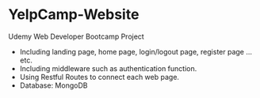 # YelpCamp-Website
Udemy Web Developer Bootcamp Project

- Including landing page, home page, login/logout page, register page ... etc.
- Including middleware such as authentication function.
- Using Restful Routes to connect each web page.
- Database: MongoDB


